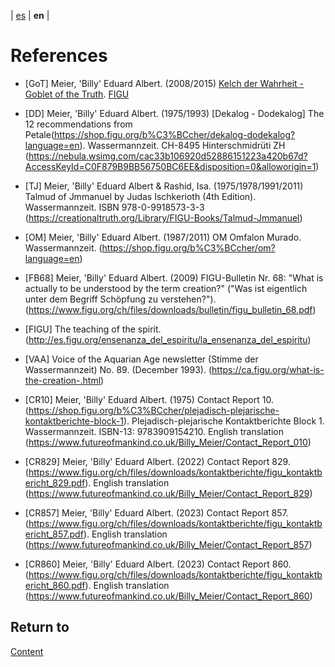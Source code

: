 | [es](../español/referencias.md) | **en** |

# References

<a name="GoT"></a>
- [GoT] Meier, 'Billy' Eduard Albert. (2008/2015) [Kelch der Wahrheit - Goblet of the Truth](https://www.figu.org/ch/files/downloads/buecher/figu-kelch_der_wahrheit_goblet-of-the-truth_v_20150307.pdf). [FIGU](https://www.figu.org)

<a name="DD"></a>
- [DD] Meier, 'Billy' Eduard Albert. (1975/1993) [Dekalog - Dodekalog] The 12 recommendations from Petale(https://shop.figu.org/b%C3%BCcher/dekalog-dodekalog?language=en). Wassermannzeit.
  CH-8495 Hinterschmidrüti ZH
  (https://nebula.wsimg.com/cac33b106920d52886151223a420b67d?AccessKeyId=C0F879B9BB56750BC6EE&disposition=0&alloworigin=1)

<a name="TJ"></a>
- [TJ] Meier, 'Billy' Eduard Albert & Rashid, Isa. (1975/1978/1991/2011) Talmud of Jmmanuel by Judas Ischkerioth (4th Edition). Wassermannzeit.
  ISBN 978-0-9918573-3-3
  (https://creationaltruth.org/Library/FIGU-Books/Talmud-Jmmanuel)

<a name="OM"></a>
- [OM] Meier, 'Billy' Eduard Albert. (1987/2011) OM Omfalon Murado. Wassermannzeit. 
  (https://shop.figu.org/b%C3%BCcher/om?language=en)

<a name="FB68"></a>
- [FB68] Meier, 'Billy' Eduard Albert. (2009) FIGU-Bulletin Nr. 68: "What is actually to be understood by the term creation?" ("Was ist eigentlich unter dem Begriff Schöpfung zu verstehen?"). 
  (https://www.figu.org/ch/files/downloads/bulletin/figu_bulletin_68.pdf)

<a name="FIGU"></a>
- [FIGU] The teaching of the spirit.
  (http://es.figu.org/ensenanza_del_espiritu/la_ensenanza_del_espiritu)

<a name="VAA"></a>
- [VAA] Voice of the Aquarian Age newsletter (Stimme der Wassermannzeit) No. 89.  (December 1993).
(https://ca.figu.org/what-is-the-creation-.html)

<a name="CR10"></a>
- [CR10] Meier, 'Billy' Eduard Albert. (1975) Contact Report 10. 
  (https://shop.figu.org/b%C3%BCcher/plejadisch-plejarische-kontaktberichte-block-1). Plejadisch-plejarische Kontaktberichte Block 1. Wassermannzeit. ISBN-13: 9783909154210. English translation (https://www.futureofmankind.co.uk/Billy_Meier/Contact_Report_010)

<a name="CR829"></a>
- [CR829] Meier, 'Billy' Eduard Albert. (2022) Contact Report 829. 
  (https://www.figu.org/ch/files/downloads/kontaktberichte/figu_kontaktbericht_829.pdf). English translation (https://www.futureofmankind.co.uk/Billy_Meier/Contact_Report_829)

<a name="CR857"></a>
- [CR857] Meier, 'Billy' Eduard Albert. (2023) Contact Report 857. 
  (https://www.figu.org/ch/files/downloads/kontaktberichte/figu_kontaktbericht_857.pdf). English translation (https://www.futureofmankind.co.uk/Billy_Meier/Contact_Report_857)

<a name="CR860"></a>
- [CR860] Meier, 'Billy' Eduard Albert. (2023) Contact Report 860. 
  (https://www.figu.org/ch/files/downloads/kontaktberichte/figu_kontaktbericht_860.pdf). English translation (https://www.futureofmankind.co.uk/Billy_Meier/Contact_Report_860)

## Return to

[Content](./content.md)
